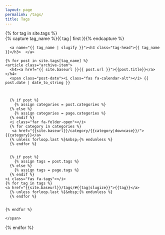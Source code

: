 ```yaml
---
layout: page
permalink: /tags/
title: Tags
---
```



<div id="archives">
{% for tag in site.tags %}
  <div class="archive-group">
    {% capture tag_name %}{{ tag | first }}{% endcapture %}
    <div id="#{{ tag_name | slugify }}"></div>
    <p></p>

      <a name="{{ tag_name | slugify }}"><h3 class="tag-head">{{ tag_name }}</h3>  </a>

    {% for post in site.tags[tag_name] %}
    <article class="archive-item">
      <h4><a href="{{ site.baseurl }}{{ post.url }}">{{post.title}}</a></h4>
      <span class="post-date"><i class="fas fa-calendar-alt"></i> {{ post.date | date_to_string }}



      {% if post %}
        {% assign categories = post.categories %}
      {% else %}
        {% assign categories = page.categories %}
      {% endif %}
      <i class="far fa-folder-open"></i>
      {% for category in categories %}
       <a href="{{site.baseurl}}/category/{{category|downcase}}/">{{category}}</a>
      {% unless forloop.last %}&nbsp;{% endunless %}
      {% endfor %}


      {% if post %}
        {% assign tags = post.tags %}
      {% else %}
        {% assign tags = page.tags %}
      {% endif %}
    <i class="fas fa-tags"></i>
    {% for tag in tags %}
    <a href="{{site.baseurl}}/tags/#{{tag|slugize}}">{{tag}}</a>
      {% unless forloop.last %}&nbsp;{% endunless %}
      {% endfor %}


    {% endfor %}

    </span>
  
{% endfor %}
</div>
